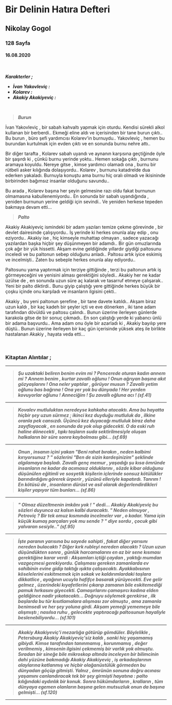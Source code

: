 # Bir Delinin Hatıra Defteri
## Nikolay Gogol
### 128 Sayfa
#### 16.08.2020

<br>

***Karakterler ;*** 
- ***İvan Yakovleviç :***
- ***Kolarev :***
- ***Akakiy Akakiyeviç :***



<br>

> ***Burun***

İvan Yakovleviç , bir sabah kahvaltı yapmak için oturdu. Kendisi sürekli alkol kullanan bir berberdi.. Ekmeği eline aldı ve içerisinden bir tane burun çıktı.. Bu burun , büro şefi yardımcısı Kolarev'in burnuydu.. Yakovleviç , hemen bu burundan kurtulmak için evden çıktı ve en sonunda burnu nehre attı.. 

Bir diğer tarafta , Kolarev sabah uyandı ve aynanın karşısına geçtiğinde öyle bir şaşırdı ki , çünkü burnu yerinde yoktu.. Hemen sokağa çıktı , burnunu aramaya koyuldu. Nereye gitse , kimse yardımcı olamadı ona , burnu bir rütbeli asker kılığında dolaşıyordu.. Kolarev , burnunu katadrelde dua ederken yakaladı. Burnuyla konuştu ama burnu hiç oralı olmadı ve ikisininde birbirinden bağımsız insanlar olduğunu savundu.. 

Bu arada , Kolarev başına her şeyin gelmesine razı oldu fakat burnunun olmamasına kabullenemiyordu.. En sonunda  bir sabah uyandığında , yeniden burnunun yerine geldiği için sevindi.. Ve yeniden herkese tepeden bakmaya devam etti... 

> ***Palto***

Akakiy Akakiyeviç ismindeki bir adam yazıları temize çekme görevinde , bir devlet dairesinde çalışıyordu.. İş yerinde ki herkes onunla alay edip , onu eziyordu.. Akakiy ise , hiç kimseyle muhattap olmayan , sadece yazacağı yazılardan başka hiçbir şey düşünmeyen bir adamdı.. Bir gün omuzlarında çok ağır bir yük hissetti. Akşam evine geldiğinde yıllardır giydiği paltosunu inceledi ve bu paltonun sebep olduğunu anladı.. Paltosu artık iyice eskimiş ve incelmişti.. Zaten bu sebeple herkes onunla alay ediyordu..

Paltosunu yama yaptırmak için terziye gittiğinde , terzi bu paltonun artık iş görmeyeceğini ve yenisini alması gerektiğini söyledi.. Akakiy her ne kadar üzülse de , en sonunda uzun süre aç kalarak ve tasarruf etmeye çalışarak.. Yeni bir palto diktirdi.. Bunu giyip çalıştığı yere gittiğinde herkes büyük bir çoşku içinde onu karşıladı ve insanların ilgisini çekti.. 

Akakiy , bu yeni paltonun şerefine , bir tane davete katıldı.. Akşam biraz uzun kaldı , bir kaç kadeh bir şeyler içti ve eve dönerken , iki tane adam tarafından dövüldü ve paltosu çalındı.. Bunun üzerine ilerleyen günlerde karakola gitse de bir sonuç çıkmadı.. En son çalıştığı yerde ki yabancı ünlü bir adama başvurdu.. Ama adam onu öyle bir azarladı ki , Akakiy bayılıp yere düştü.. Bunun üzerine ilerleyen bir kaç gün içerisinde yüksek ateş ile birlikte hastalanan Akakiy , hayata veda etti...


<br>

### Kitaptan Alıntılar ;

___

> ***Şu uzaktaki beliren benim evim mi ? Pencerede oturan kadın annem mi ? Annem benim , kurtar zavallı oğlunu ! Onun ağrıyan başına akıt gözyaşlarını ! Ona neler yaptılar , görüyor musun ?  Zavallı yetim oğlunu bas bağrına ! Ona yer yok bu dünyada !  Her yerden kovuyorlar oğlunu ! Anneciğim ! Şu zavallı oğluna acı ! (sf.41)***

___

> ***Kovalev mutluluktan neredeyse kahkaha atacaktı. Ama bu hayatta hiçbir şey uzun sürmez ; ikinci kez duyduğu mutluluk da , ilkine oranla pek cansızdı. Üçüncü kez duyacağı mutluluk biraz daha zayıflayacak , en sonunda da yok olup gidecekti. O da eski ruh haline dönecekti , tıpkı taşların suda sektirilmesiyle oluşan halkaların bir süre sonra kaybolması gibi... (sf.69)***

___

> ***Onun , insanın içini yakan "Beni rahat bırakın , neden kalbimi kırıyorsunuz ? " sözlerini "Ben de sizin kardeşinizim" şeklinde algılamaya başladı. Zavallı genç memur , yaşadığı şu kısa ömründe insanların ne kadar da acımasız olduklarını , sözde kibar olduğunu düşünülen eğitimli ve sosyetik kişilerin içlerinde sonsuz  kötülükler barındırdığını görerek ürperir , yüzünü elleriyle kapatırdı. Tanrım ! En kötüsü de , insanların dürüst ve asil olarak değerlendirdikleri kişiler yapıyor tüm bunları... (sf.86)***

___

> ***" Olmaz düzeltmenin imkânı yok ! " dedi... Akakiy Akakiyeviç bu sözleri duyunca az kalsın kalbi duracaktı. " Neden olmuyor , Petroviç ? Bir tek omuz kısmında incelmeler var , o kadar. Yama için küçük kumaş parçaları yok mu sende ? " diye sordu , çocuk gibi yalvaran sesiyle.." (sf.95)***

___

> ***İşte paranın yarısına bu sayede sahipti , fakat diğer yarısını nereden bulacaktı ? Diğer kırk rubleyi nereden alacaktı ? Uzun uzun düşündükten sonra , günlük harcamalarını en az bir sene kısması gerektiğine karar verdi : Akşamları içtiği çaydan , yaktığı mumdan vazgeçmesi gerekiyordu. Çalışması gereken zamanlarda ev sahibinin evine gidip taktığı ışıkta çalışacaktı. Ayakkabısının köselelerini eskitmemek için sokak ve kaldırımlardaki taşlara dikkatlice , ayağının ucuyla hafifçe basarak yürüyecekti. Eve gelir gelmez , üzerindeki kıyafetlerini çıkarıp zamanın bile eskitemediği pamuk hırkasını giyecekti. Çamaşırlarını çamaşırcı kadına elden geldiğince nadir yıkatacaktı... Doğruyu söylemek gerekirse , ilk başlarda bu tür kısıtlamalara alışması zor olmuştu , ama zamanla benimsedi ve her şey yoluna girdi. Akşam yemeği yememeye bile alışmıştı ; nasılsa ruhu , gelecekte yaptıracağı paltosunun  hayaliyle beslenebiliyordu... (sf.101)***

___

> ***Akakiy Akakiyeviç'i mezarlığa götürüp gömdüler. Böylelikle , Petersburg Akakiy Akakiyeviç'siz kaldı , sanki hiç yaşamamış gibiydi. Kimse tarafından tanınmamış , korunmamış , değer verilmemiş , kimsenin ilgisini çekmemiş bir varlık yok olmuştu. Sıradan bir sineğe bile mikroskop altında inceleyen bir bilimcinin dahi  yüzüne bakmadığı Akakiy Akakiyeviç , iş arkadaşlarının alaylarına katlanmış ve hiçbir olağanüstülük görmeden bu dünyadan göçüp gitmişti. Yalnız , ömrünün sonuna doğru acınası yaşamını canlandıracak tek bir şey girmişti hayatına : palto kılığındaki aydınlık bir konuk. Sonra hükümdarların , kralların , tüm dünyaya egemen olanların başına gelen mutsuzluk onun da başına gelmişti... (sf.120)***

____